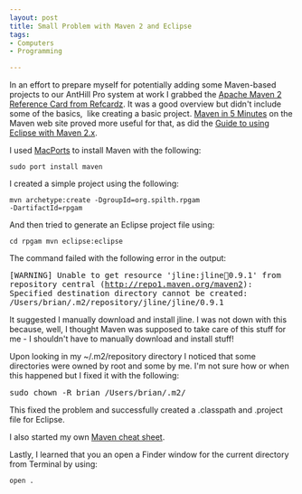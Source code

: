 ```yaml
--- 
layout: post
title: Small Problem with Maven 2 and Eclipse
tags: 
- Computers
- Programming

---
```

In an effort to prepare myself for potentially adding some Maven-based projects to our AntHill Pro system at work I grabbed the <a href="http://refcardz.dzone.com/refcardz/apache-maven-2">Apache Maven 2 Reference Card from Refcardz</a>. It was a good overview but didn't include some of the basics,  like creating a basic project. <a href="http://maven.apache.org/guides/getting-started/maven-in-five-minutes.html">Maven in 5 Minutes</a> on the Maven web site proved more useful for that, as did the <a href="http://maven.apache.org/guides/mini/guide-ide-eclipse.html">Guide to using Eclipse with Maven 2.x</a>.

I used <a href="http://www.macports.org/">MacPorts</a> to install Maven with the following:

<code>sudo port install maven</code>

I created a simple project using the following:

<code>mvn archetype:create -DgroupId=org.spilth.rpgam -DartifactId=rpgam</code>

And then tried to generate an Eclipse project file using:

<code>cd rpgam
mvn eclipse:eclipse
</code>

The command failed with the following error in the output:

<span style="font-family:monospace;">[WARNING] Unable to get resource 'jline:jline:jar:0.9.1' from repository central (http://repo1.maven.org/maven2): Specified destination directory cannot be created: /Users/brian/.m2/repository/jline/jline/0.9.1</span>

It suggested I manually download and install jline. I was not down with this because, well, I thought Maven was supposed to take care of this stuff for me - I shouldn't have to manually download and install stuff!

Upon looking in my ~/.m2/repository directory I noticed that some directories were owned by root and some by me. I'm not sure how or when this happened but I fixed it with the following:

<span style="font-family:monospace;">sudo chown -R brian /Users/brian/.m2/</span>

This fixed the problem and successfully created a .classpath and .project file for Eclipse.

I also started my own <a href="http://spilth.wikia.com/wiki/Maven">Maven cheat sheet</a>.

Lastly, I learned that you an open a Finder window for the current directory from Terminal by using:

<code>open .</code>
